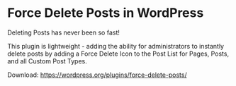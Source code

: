 # Force Delete Posts in WordPress

Deleting Posts has never been so fast!

This plugin is lightweight - adding the ability for administrators to instantly delete posts by adding a Force Delete Icon to the Post List for Pages, Posts, and all Custom Post Types.

Download: https://wordpress.org/plugins/force-delete-posts/

